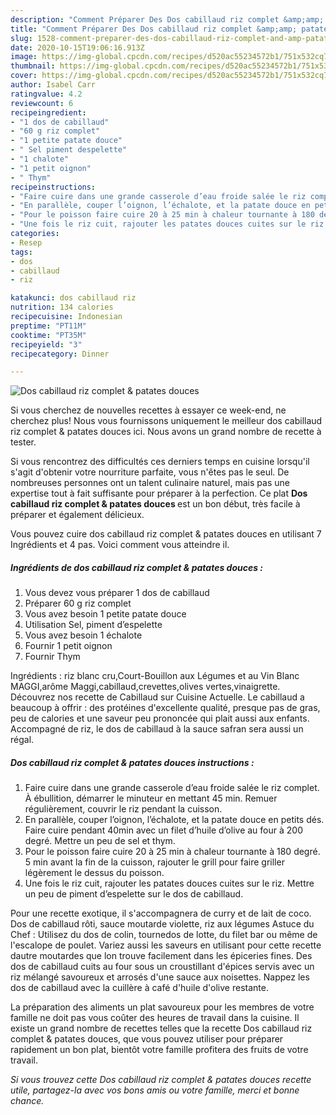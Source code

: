 ```yaml
---
description: "Comment Préparer Des Dos cabillaud riz complet &amp;amp; patates douces"
title: "Comment Préparer Des Dos cabillaud riz complet &amp;amp; patates douces"
slug: 1528-comment-preparer-des-dos-cabillaud-riz-complet-and-amp-patates-douces
date: 2020-10-15T19:06:16.913Z
image: https://img-global.cpcdn.com/recipes/d520ac55234572b1/751x532cq70/dos-cabillaud-riz-complet-patates-douces-photo-principale-de-la-recette.jpg
thumbnail: https://img-global.cpcdn.com/recipes/d520ac55234572b1/751x532cq70/dos-cabillaud-riz-complet-patates-douces-photo-principale-de-la-recette.jpg
cover: https://img-global.cpcdn.com/recipes/d520ac55234572b1/751x532cq70/dos-cabillaud-riz-complet-patates-douces-photo-principale-de-la-recette.jpg
author: Isabel Carr
ratingvalue: 4.2
reviewcount: 6
recipeingredient:
- "1 dos de cabillaud"
- "60 g riz complet"
- "1 petite patate douce"
- " Sel piment despelette"
- "1 chalote"
- "1 petit oignon"
- " Thym"
recipeinstructions:
- "Faire cuire dans une grande casserole d’eau froide salée le riz complet. À ébullition, démarrer le minuteur en mettant 45 min. Remuer régulièrement, couvrir le riz pendant la cuisson."
- "En parallèle, couper l’oignon, l’échalote, et la patate douce en petits dés. Faire cuire pendant 40min avec un filet d’huile d’olive au four à 200 degré. Mettre un peu de sel et thym."
- "Pour le poisson faire cuire 20 à 25 min à chaleur tournante à 180 degré. 5 min avant la fin de la cuisson, rajouter le grill pour faire griller légèrement le dessus du poisson."
- "Une fois le riz cuit, rajouter les patates douces cuites sur le riz. Mettre un peu de piment d’espelette sur le dos de cabillaud."
categories:
- Resep
tags:
- dos
- cabillaud
- riz

katakunci: dos cabillaud riz 
nutrition: 134 calories
recipecuisine: Indonesian
preptime: "PT11M"
cooktime: "PT35M"
recipeyield: "3"
recipecategory: Dinner

---
```



![Dos cabillaud riz complet &amp; patates douces](https://img-global.cpcdn.com/recipes/d520ac55234572b1/751x532cq70/dos-cabillaud-riz-complet-patates-douces-photo-principale-de-la-recette.jpg)

Si vous cherchez de nouvelles recettes à essayer ce week-end, ne cherchez plus! Nous vous fournissons uniquement le meilleur dos cabillaud riz complet &amp; patates douces ici. Nous avons un grand nombre de recette à tester.

Si vous rencontrez des difficultés ces derniers temps en cuisine lorsqu'il s'agit d'obtenir votre nourriture parfaite, vous n'êtes pas le seul. De nombreuses personnes ont un talent culinaire naturel, mais pas une expertise tout à fait suffisante pour préparer à la perfection. Ce plat <strong> Dos cabillaud riz complet &amp; patates douces </strong> est un bon début, très facile à préparer et également délicieux.

<!--inarticleads1-->

Vous pouvez cuire dos cabillaud riz complet &amp; patates douces en utilisant 7 Ingrédients et 4 pas. Voici comment vous atteindre il.

##### Ingrédients de dos cabillaud riz complet &amp; patates douces :

1. Vous devez vous préparer 1 dos de cabillaud
1. Préparer 60 g riz complet
1. Vous avez besoin 1 petite patate douce
1. Utilisation  Sel, piment d’espelette
1. Vous avez besoin 1 échalote
1. Fournir 1 petit oignon
1. Fournir  Thym


Ingrédients : riz blanc cru,Court-Bouillon aux Légumes et au Vin Blanc MAGGI,arôme Maggi,cabillaud,crevettes,olives vertes,vinaigrette. Découvrez nos recette de Cabillaud sur Cuisine Actuelle. Le cabillaud a beaucoup à offrir : des protéines d&#39;excellente qualité, presque pas de gras, peu de calories et une saveur peu prononcée qui plait aussi aux enfants. Accompagné de riz, le dos de cabillaud à la sauce safran sera aussi un régal. 

<!--inarticleads2-->

##### Dos cabillaud riz complet &amp; patates douces instructions :

1. Faire cuire dans une grande casserole d’eau froide salée le riz complet. À ébullition, démarrer le minuteur en mettant 45 min. Remuer régulièrement, couvrir le riz pendant la cuisson.
1. En parallèle, couper l’oignon, l’échalote, et la patate douce en petits dés. Faire cuire pendant 40min avec un filet d’huile d’olive au four à 200 degré. Mettre un peu de sel et thym.
1. Pour le poisson faire cuire 20 à 25 min à chaleur tournante à 180 degré. 5 min avant la fin de la cuisson, rajouter le grill pour faire griller légèrement le dessus du poisson.
1. Une fois le riz cuit, rajouter les patates douces cuites sur le riz. Mettre un peu de piment d’espelette sur le dos de cabillaud.


Pour une recette exotique, il s&#39;accompagnera de curry et de lait de coco. Dos de cabillaud rôti, sauce moutarde violette, riz aux légumes Astuce du Chef : Utilisez du dos de colin, tournedos de lotte, du filet bar ou même de l&#39;escalope de poulet. Variez aussi les saveurs en utilisant pour cette recette dautre moutardes que lon trouve facilement dans les épiceries fines. Des dos de cabillaud cuits au four sous un croustillant d&#39;épices servis avec un riz mélangé savoureux et arrosés d&#39;une sauce aux noisettes. Nappez les dos de cabillaud avec la cuillère à café d&#39;huile d&#39;olive restante. 

<!--inarticleads1-->

<p>
La préparation des aliments un plat savoureux pour les membres de votre famille ne doit pas vous coûter des heures de travail dans la cuisine. Il existe un grand nombre de recettes telles que la recette Dos cabillaud riz complet &amp; patates douces, que vous pouvez utiliser pour préparer rapidement un bon plat, bientôt votre famille profitera des fruits de votre travail.
</p>

<p>
<i>Si vous trouvez cette Dos cabillaud riz complet &amp; patates douces recette utile, partagez-la avec vos bons amis ou votre famille, merci et bonne chance.</i>
</p>
